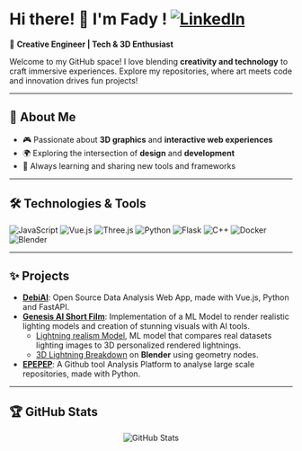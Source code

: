 # Hi there! 👋 I'm Fady ! [![LinkedIn](https://img.shields.io/badge/LinkedIn-0077B5?style=flat&logo=linkedin&logoColor=white)](https://www.linkedin.com/in/fady-bekkar/)

🎨 **Creative Engineer | Tech & 3D Enthusiast**

Welcome to my GitHub space! I love blending **creativity and technology** to craft immersive experiences. Explore my repositories, where art meets code and innovation drives fun projects!

---

## 🌟 About Me

- 🎮 Passionate about **3D graphics** and **interactive web experiences**
- 🌍 Exploring the intersection of **design** and **development**
- 🚀 Always learning and sharing new tools and frameworks

---
## 🛠️ Technologies & Tools

![JavaScript](https://img.shields.io/badge/JavaScript-F7DF1E?style=flat&logo=javascript&logoColor=black) 
![Vue.js](https://img.shields.io/badge/Vue.js-4FC08D?style=flat&logo=vue.js&logoColor=white) 
![Three.js](https://img.shields.io/badge/Three.js-000000?style=flat&logo=three.js&logoColor=white) 
![Python](https://img.shields.io/badge/Python-3776AB?style=flat&logo=python&logoColor=white) 
![Flask](https://img.shields.io/badge/Flask-000000?style=flat&logo=flask&logoColor=white) 
![C++](https://img.shields.io/badge/C++-00599C?style=flat&logo=c%2B%2B&logoColor=white) 
![Docker](https://img.shields.io/badge/Docker-2496ED?style=flat&logo=docker&logoColor=white) 
![Blender](https://img.shields.io/badge/Blender-F5792A?style=flat&logo=blender&logoColor=white) 

---
## ✨ Projects

- [**DebiAI**](https://github.com/debiai/DebiAI): Open Source Data Analysis Web App, made with Vue.js, Python and FastAPI.  
- [**Genesis AI Short Film**](https://youtu.be/bNjXkdaBKWk): Implementation of a ML Model to render realistic lighting models and creation of stunning visuals with AI tools.
    - [Lightning realism Model](https://github.com/FadyCoding/Lightning-Realism-Model), ML model that compares real datasets lighting images to 3D personalized rendered lightnings.
    - [3D Lightning Breakdown](https://youtu.be/6yESb9-7Vvo) on **Blender** using geometry nodes.  
- [**EPEPEP**](https://github.com/FadyCoding/EPEPEP-): A Github tool Analysis Platform to analyse large scale repositories, made with Python.
  
---

<!--
### 🎥 **3D Short Film made with AI : Genesis**  
[![Live Demo](https://img.shields.io/badge/-Live_Demo-brightgreen?style=for-the-badge)](https://your-live-demo-link.com)
[![GitHub](https://img.shields.io/badge/-GitHub_Repo-181717?logo=github&logoColor=white&style=for-the-badge)](https://github.com/your-repo-link)

> An interactive **3D portfolio website** where users can navigate through my work, view 3D objects, and interact with the content using **Three.js**.

### 🌌 **Contribution to growing Open Source Data Analysis Web Application : DebiAI**  
[![Live Demo](https://img.shields.io/badge/-Live_Demo-brightgreen?style=for-the-badge)]((https://demo.debiai.fr/#/))
[![GitHub](https://img.shields.io/badge/-GitHub_Repo-181717?logo=github&logoColor=white&style=for-the-badge)]((https://github.com/debiai/DebiAI))

<!-- A **space-themed 3D visualization** where users can explore planets and galaxies. Built with **WebGL** and **Three.js**. 

--- -->
<!--
## 🖌️ Interactive 3D Experience

> Click the 3D model below to see my creative side in action! 🎉  

<div align="center">
  <iframe src="https://your-3d-model-link.com" width="600" height="400" style="border:none;"></iframe>
</div>

---
-->

## 🏆 GitHub Stats

<div align="center">
  <img src="https://github-readme-stats.vercel.app/api?username=FadyCoding&show_icons=true&theme=radical" alt="GitHub Stats" />
<!--   <img src="https://github-readme-streak-stats.herokuapp.com/?user=FadyCoding&show_icons=true&theme=radical" /> -->
</div>

